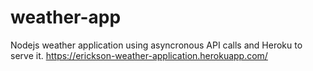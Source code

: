 # weather-app
Nodejs weather application using asyncronous API calls and Heroku to serve it.
https://erickson-weather-application.herokuapp.com/
